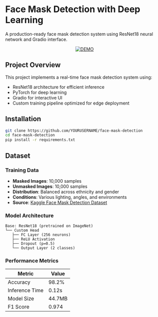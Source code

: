 # Face Mask Detection with Deep Learning

A production-ready face mask detection system using ResNet18 neural network and Gradio interface.

<div align="center">

[![DEMO](https://huggingface.co/datasets/huggingface/badges/raw/main/open-in-hf-spaces-sm.svg)](https://huggingface.co/spaces/Codemon/maskguard)

</div>

## Project Overview

This project implements a real-time face mask detection system using:
- ResNet18 architecture for efficient inference
- PyTorch for deep learning
- Gradio for interactive UI
- Custom training pipeline optimized for edge deployment

## Installation

```bash
git clone https://github.com/YOURUSERNAME/face-mask-detection
cd face-mask-detection
pip install -r requirements.txt
```

## Dataset

### Training Data
- **Masked Images**: 10,000 samples
- **Unmasked Images**: 10,000 samples
- **Distribution**: Balanced across ethnicity and gender
- **Conditions**: Various lighting, angles, and environments
- **Source**: [Kaggle Face Mask Detection Dataset](https://www.kaggle.com/...)

### Model Architecture

```plaintext
Base: ResNet18 (pretrained on ImageNet)
└── Custom Head
   ├── FC Layer (256 neurons)
   ├── ReLU Activation
   ├── Dropout (p=0.5)
   └── Output Layer (2 classes)
```

### Performance Metrics

| Metric          | Value  |
|-----------------|--------|
| Accuracy        | 98.2%  |
| Inference Time  | 0.12s  |
| Model Size      | 44.7MB |
| F1 Score        | 0.974  |
